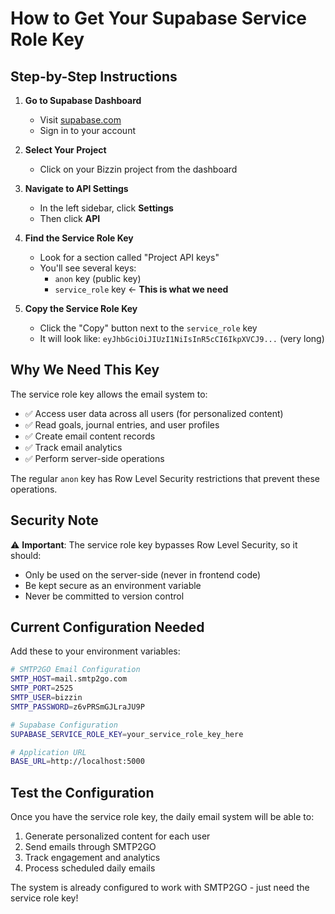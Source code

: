 # How to Get Your Supabase Service Role Key

## Step-by-Step Instructions

1. **Go to Supabase Dashboard**
   - Visit [supabase.com](https://supabase.com)
   - Sign in to your account

2. **Select Your Project**
   - Click on your Bizzin project from the dashboard

3. **Navigate to API Settings**
   - In the left sidebar, click **Settings**
   - Then click **API**

4. **Find the Service Role Key**
   - Look for a section called "Project API keys"
   - You'll see several keys:
     - `anon` key (public key)
     - `service_role` key ← **This is what we need**

5. **Copy the Service Role Key**
   - Click the "Copy" button next to the `service_role` key
   - It will look like: `eyJhbGciOiJIUzI1NiIsInR5cCI6IkpXVCJ9...` (very long)

## Why We Need This Key

The service role key allows the email system to:
- ✅ Access user data across all users (for personalized content)
- ✅ Read goals, journal entries, and user profiles
- ✅ Create email content records
- ✅ Track email analytics
- ✅ Perform server-side operations

The regular `anon` key has Row Level Security restrictions that prevent these operations.

## Security Note

⚠️ **Important**: The service role key bypasses Row Level Security, so it should:
- Only be used on the server-side (never in frontend code)
- Be kept secure as an environment variable
- Never be committed to version control

## Current Configuration Needed

Add these to your environment variables:

```bash
# SMTP2GO Email Configuration
SMTP_HOST=mail.smtp2go.com
SMTP_PORT=2525
SMTP_USER=bizzin
SMTP_PASSWORD=z6vPRSmGJLraJU9P

# Supabase Configuration  
SUPABASE_SERVICE_ROLE_KEY=your_service_role_key_here

# Application URL
BASE_URL=http://localhost:5000
```

## Test the Configuration

Once you have the service role key, the daily email system will be able to:
1. Generate personalized content for each user
2. Send emails through SMTP2GO
3. Track engagement and analytics
4. Process scheduled daily emails

The system is already configured to work with SMTP2GO - just need the service role key!
